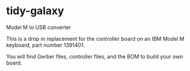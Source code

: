 # tidy-galaxy
Model M to USB converter

This is a drop in replacement for the controller board on an IBM Model M keyboard, part number 1391401.

You will find Gerber files, controller files, and the BOM to build your own board.
